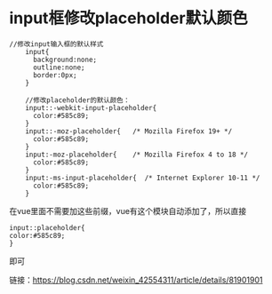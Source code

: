 # input框修改placeholder默认颜色 #

```
//修改input输入框的默认样式
    input{
      background:none;
      outline:none;
      border:0px;
    }

    //修改placeholder的默认颜色：
    input::-webkit-input-placeholder{
      color:#585c89;
    }
    input::-moz-placeholder{   /* Mozilla Firefox 19+ */
      color:#585c89;
    }
    input:-moz-placeholder{    /* Mozilla Firefox 4 to 18 */
      color:#585c89;
    }
    input:-ms-input-placeholder{  /* Internet Explorer 10-11 */
      color:#585c89;
    }
```

在vue里面不需要加这些前缀，vue有这个模块自动添加了，所以直接

```
input::placeholder{
color:#585c89;
}
```

即可

链接：https://blog.csdn.net/weixin_42554311/article/details/81901901
